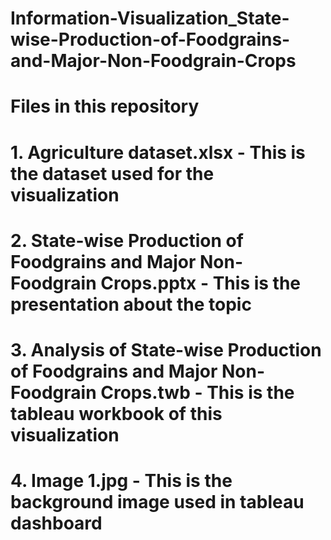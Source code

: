 # Information-Visualization_State-wise-Production-of-Foodgrains-and-Major-Non-Foodgrain-Crops
# Files in this repository
# 1. Agriculture dataset.xlsx - This is the dataset used for the visualization
# 2. State-wise Production of Foodgrains and Major Non-Foodgrain Crops.pptx - This is the presentation about the topic
# 3. Analysis of State-wise Production of Foodgrains and Major Non-Foodgrain Crops.twb - This is the tableau workbook of this visualization
# 4. Image 1.jpg - This is the background image used in tableau dashboard

